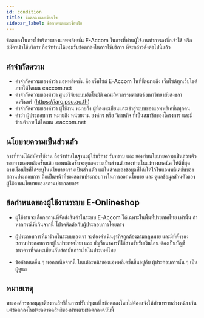 ```yaml
---
id: condition
title: ข้อตกลงและเงื่อนไข
sidebar_label: ข้อกำหนดและเงื่อนไข
---
```


ข้อตกลงในการใช้บริการของแอพพลิเคชั่น E-Accom ในการที่ท่านผู้ใช้งานทำการลงชื่อเข้าใช้ หรือ สมัครเข้าใช้บริการ ถือว่าท่านได้ยอมรับข้อตกลงในการใช้บริการ ที่จะกล่าวดังต่อไปนี้แล้ว

## คำจำกัดความ

- คำจำกัดความของคำว่า แอพพลิเคชั่น คือ เว็บไซต์ E-Accom ในที่นี้หมายถึง เว็บไซต์ทุกเว็บไซต์ภายใต้โดเมน eaccom.net
- คำจำกัดความของคำว่า ศูนย์วิจัยระบบอัตโนมัติ คณะวิศวกรรมศาสตร์ มหาวิทยาลัยสงขลานครินทร์ (https://iarc.psu.ac.th)
- คำจำกัดความของคำว่า ผู้ใช้งาน หมายถึง ผู้ที่ลงทะเบียนและเข้าสู่ระบบของแอพพลิเคชั่นทุกคน
- คำว่า ผู้ประกอบการ หมายถึง หน่วยงาน องค์กร หรือ วิสาหกิจ ที่เป็นสมาชิกของโครงการ และมีร้านค้าภายใต้โดเมน .eaccom.net

## นโยบายความเป็นส่วนตัว

การที่ท่านได้สมัครใช้งาน ถือว่าท่านในฐานะผู้ใช้บริการ รับทราบ และ ยอมรับนโยบายความเป็นส่วนตัวของทางแอพพลิเคชั่นแล้ว แอพพลิเคชั่นจะดูแลความเป็นส่วนตัวของท่านในแง่ทางเทคนิค ให้ดีที่สุดตามเงื่อนไขที่ได้ระบุในนโยบายความเป็นส่วนตัว แต่ในส่วนของข้อมูลที่ได้เให้ไว้ในแอพพลิเคชั่นของสถานประกอบการ ถือเป็นหน้าที่ของสถานประกอบการในการออกนโยบาย และ ดูแลข้อมูลส่วนตัวของผู้ใช้ตามนโยบายของสถานประกอบการ

## ข้อกำหนดของผู้ใช้งานระบบ E-Onlineshop

- ผู้ใช้งานจะเลือกสถานที่จัดส่งสินค้าในระบบ E-Accom ได้เฉพาะในพื้นที่ประเทศไทย เท่านั้น ถ้าหากกรณีที่เกินจากนี้ โปรดติดต่อกับผู้ประกอบการโดยตรง
- ผู้ประกอบการที่มาร่วมในระบบของเรา จะต้องดำเนินธุรกิจถูกต้องตามกฏหมาย และมีที่ตั้งของสถานประกอบการอยู่ในประเทศไทย และ บัญชีธนาคารที่ใช้สำหรับรับเงินโอน ต้องเป็นบัญชีธนาคารที่จดทะเบียนกับสถาบันการเงินในประเทศไทย

- ข้อกำหนดอื่น ๆ นอกเหนือจากนี้ ในแต่ละหน้าของแอพพลิเคชั่นขึ้นอยู่กับ ผู้ประกอบการนั้น ๆ เป็นผู้ดูแล

## หมายเหตุ

ทางองค์กรขออนุญาติสงวนสิทธิในการปรับปรุงแก้ไขข้อตกลงโดยไม่ต้องแจ้งให้ท่านทราบล่วงหน้า เว้นแต่ข้อตกลงใหม่จะลดรอดสิทธิของท่านตามข้อตกลงฉบับนี้
